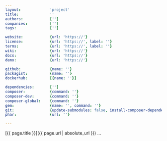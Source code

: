 ```yaml
---
layout:             'project'
title:              ''
authors:            ['']
companies:          ['']
tags:               ['']

website:            {url: 'https://'} 
license:            {url: 'https://', label: ''} 
terms:              {url: 'https://', label: ''} 
wiki:               {url: 'https://'} 
docs:               {url: 'https://'} 
demo:               {url: 'https://'} 

github:             {name: ''} 
packagist:          {name: ''}
dockerhub:          [{name: ''}]

dependencies:       ['']
composer:           {command: ''}
composer-dev:       {command: ''}
composer-global:    {command: ''}
gem:                {name: '', command: ''}
git:                {update-submodules: false, install-composer-dependencies: false, command: ''}
phar:               {url: ''}

---
```


[{{ page.title }}]({{ page.url | absolute_url }}) ...

<!--more--> 


